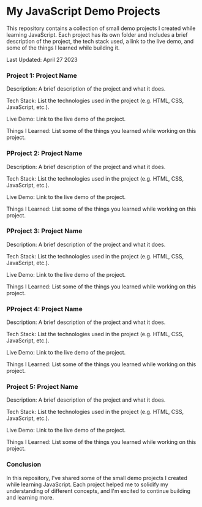 # My JavaScript Demo Projects

This repository contains a collection of small demo projects I created while learning JavaScript. Each project has its own folder and includes a brief description of the project, the tech stack used, a link to the live demo, and some of the things I learned while building it.

Last Updated: April 27 2023

### Project 1: Project Name

Description: A brief description of the project and what it does.

Tech Stack: List the technologies used in the project (e.g. HTML, CSS, JavaScript, etc.).

Live Demo: Link to the live demo of the project.

Things I Learned: List some of the things you learned while working on this project.

### PProject 2: Project Name

Description: A brief description of the project and what it does.

Tech Stack: List the technologies used in the project (e.g. HTML, CSS, JavaScript, etc.).

Live Demo: Link to the live demo of the project.

Things I Learned: List some of the things you learned while working on this project.

### PProject 3: Project Name

Description: A brief description of the project and what it does.

Tech Stack: List the technologies used in the project (e.g. HTML, CSS, JavaScript, etc.).

Live Demo: Link to the live demo of the project.

Things I Learned: List some of the things you learned while working on this project.

### PProject 4: Project Name

Description: A brief description of the project and what it does.

Tech Stack: List the technologies used in the project (e.g. HTML, CSS, JavaScript, etc.).

Live Demo: Link to the live demo of the project.

Things I Learned: List some of the things you learned while working on this project.

### Project 5: Project Name

Description: A brief description of the project and what it does.

Tech Stack: List the technologies used in the project (e.g. HTML, CSS, JavaScript, etc.).

Live Demo: Link to the live demo of the project.

Things I Learned: List some of the things you learned while working on this project.

### Conclusion

In this repository, I've shared some of the small demo projects I created while learning JavaScript. Each project helped me to solidify my understanding of different concepts, and I'm excited to continue building and learning more.
